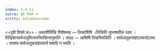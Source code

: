 ```yaml
---
index: 3.4.11
sutra: दृशे विख्ये च
vritti: balamanorama
---
```


<<दृशे विख्ये च>> - अथाशीर्लिङि विशेषमाह — लिङाशिषि ।लि॑ङिति लुप्तषष्ठीकं पदम् । तिङ्शित्सार्वधातुमित्यतस्तिङित्यनुवर्तते । तदाह — आशिषि लिङस्तिङिति । सार्वधातुकसंज्ञाऽपवादोऽयम् । ततश्च सार्वधातुकसंज्ञाकार्यं शबादि न भवति ।